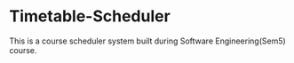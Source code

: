 # Timetable-Scheduler
This is a course scheduler system built during Software Engineering(Sem5) course.
